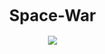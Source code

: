 <h1 align="center">Space-War</h1>
<p align="center">
<img src="https://drive.google.com/file/d/1fFXVSNqXXghn_K8AtiQY3Xm9OwU5uDUw/view?usp=sharing">
</p>
